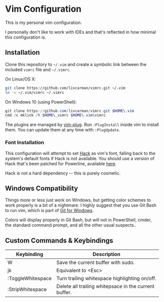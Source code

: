 # Vim Configuration

This is my personal vim configuration.

I personally don't like to work with IDEs and that's reflected in how
minimal this configuration is.

## Installation

Clone this repository to `~/.vim` and create a symbolic link between the
included `vimrc` file and `~/.vimrc`.

On Linux/OS X:

```bash
git clone https://github.com/livcarman/vimrc.git ~/.vim
ln -s ~/.vim/vimrc ~/.vimrc
```

On Windows 10 (using PowerShell):

```PowerShell
git clone https://github.com/livcarman/vimrc.git $HOME\.vim
cmd /c mklink /h $HOME\_vimrc $HOME\.vim\vimrc
```

The plugins are managed by [vim-plug](https://github.com/junegunn/vim-plug/).
Run `:PlugInstall` inside vim to install them. You can update them at any
time with `:PlugUpdate`.

### Font Installation 

This configuration will attempt to set [Hack](https://sourcefoundry.org/hack/)
as vim's font, falling back to the system's default fonts if Hack is not
available. You should use a version of Hack that's been patched for Powerline,
available [here](https://github.com/powerline/fonts/tree/master/Hack).

Hack is not a hard dependency -- this is purely cosmetic.

## Windows Compatibility

Things more or less just work on Windows, but getting color schemes to work
properly is a bit of a nightmare. I highly suggest that you use Git Bash to
run vim, which is part of [Git for Windows](https://git-for-windows.github.io).

Colors will display properly in Git Bash, but will not in PowerShell, cmder,
the standard command prompt, and all the other usual suspects..

## Custom Commands & Keybindings

| Keybinding        | Description                                             |
| ----------------- | ------------------------------------------------------- |
| W                 | Save the current buffer with sudo.                      |
| jk                | Equivalent to \<Esc>                                    | 
| :ToggleWhitespace | Turn trailing whitespace highlighting on/off.           |
| :StripWhitespace  | Delete all trailing whitepsace in the current buffer.   |

